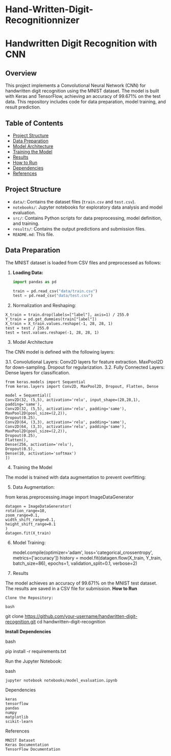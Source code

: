 # Hand-Written-Digit-Recognitionnizer

# Handwritten Digit Recognition with CNN

## Overview
This project implements a Convolutional Neural Network (CNN) for handwritten digit recognition using the MNIST dataset. The model is built with Keras and TensorFlow, achieving an accuracy of 99.671% on the test data. This repository includes code for data preparation, model training, and result prediction.

## Table of Contents
- [Project Structure](#project-structure)
- [Data Preparation](#data-preparation)
- [Model Architecture](#model-architecture)
- [Training the Model](#training-the-model)
- [Results](#results)
- [How to Run](#how-to-run)
- [Dependencies](#dependencies)
- [References](#references)

## Project Structure
- `data/`: Contains the dataset files (`train.csv` and `test.csv`).
- `notebooks/`: Jupyter notebooks for exploratory data analysis and model evaluation.
- `src/`: Contains Python scripts for data preprocessing, model definition, and training.
- `results/`: Contains the output predictions and submission files.
- `README.md`: This file.

## Data Preparation
The MNIST dataset is loaded from CSV files and preprocessed as follows:
1. **Loading Data:**
   ```python
   import pandas as pd
   
   train = pd.read_csv("data/train.csv")
   test = pd.read_csv("data/test.csv")

 2.  Normalization and Reshaping:


    X_train = train.drop(labels=["label"], axis=1) / 255.0
    Y_train = pd.get_dummies(train["label"])
    X_train = X_train.values.reshape(-1, 28, 28, 1)
    test = test / 255.0
    test = test.values.reshape(-1, 28, 28, 1)

3. Model Architecture

The CNN model is defined with the following layers:

   3.1. Convolutional Layers:
        Conv2D layers for feature extraction.
        MaxPool2D for down-sampling.
        Dropout for regularization.
   3.2.  Fully Connected Layers:
        Dense layers for classification.


    from keras.models import Sequential
    from keras.layers import Conv2D, MaxPool2D, Dropout, Flatten, Dense

    model = Sequential([
    Conv2D(32, (5,5), activation='relu', input_shape=(28,28,1), padding='same'),
    Conv2D(32, (5,5), activation='relu', padding='same'),
    MaxPool2D(pool_size=(2,2)),
    Dropout(0.25),
    Conv2D(64, (3,3), activation='relu', padding='same'),
    Conv2D(64, (3,3), activation='relu', padding='same'),
    MaxPool2D(pool_size=(2,2)),
    Dropout(0.25),
    Flatten(),
    Dense(256, activation='relu'),
    Dropout(0.5),
    Dense(10, activation='softmax')
    ])


4. Training the Model

The model is trained with data augmentation to prevent overfitting:

  5. Data Augmentation:

  from keras.preprocessing.image import ImageDataGenerator

    datagen = ImageDataGenerator(
    rotation_range=10,
    zoom_range=0.1,
    width_shift_range=0.1,
    height_shift_range=0.1
    )
    datagen.fit(X_train)

6. Model Training:

    model.compile(optimizer='adam', loss='categorical_crossentropy', metrics=['accuracy'])
    history = model.fit(datagen.flow(X_train, Y_train, batch_size=86),
    epochs=1, validation_split=0.1, verbose=2)

7. Results

The model achieves an accuracy of 99.671% on the MNIST test dataset. The results are saved in a CSV file for submission.
**How to Run**

    Clone the Repository:

    bash

git clone https://github.com/your-username/handwritten-digit-recognition.git
cd handwritten-digit-recognition

**Install Dependencies**

bash

pip install -r requirements.txt

Run the Jupyter Notebook:

bash

    jupyter notebook notebooks/model_evaluation.ipynb

Dependencies

    keras
    tensorflow
    pandas
    numpy
    matplotlib
    scikit-learn

References

    MNIST Dataset
    Keras Documentation
    TensorFlow Documentation

